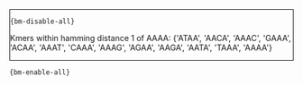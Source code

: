 <div style="border:1px solid black;">

`{bm-disable-all}`

Kmers within hamming distance 1 of AAAA: {'ATAA', 'AACA', 'AAAC', 'GAAA', 'ACAA', 'AAAT', 'CAAA', 'AAAG', 'AGAA', 'AAGA', 'AATA', 'TAAA', 'AAAA'}
</div>

`{bm-enable-all}`

